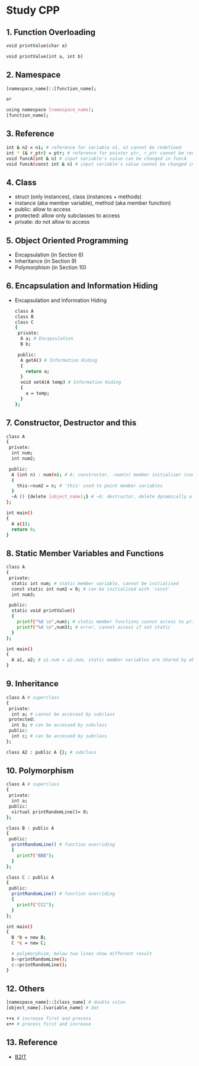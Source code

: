 # Study CPP

## 1. Function Overloading
  ```sh
  void printValue(char a)

  void printValue(int a, int b)
  ```

## 2. Namespace
  ```sh
  [namespace_name]::[function_name];

  or

  using namespace [namespace_name];
  [function_name];
  ```

## 3. Reference
  ```sh
  int & n2 = n1; # reference for variable n1, n2 cannot be redefined
  int * (& r_ptr) = ptr; # reference for pointer ptr, r_ptr cannot be redefined
  void funcA(int & n) # input variable's value can be changed in funcA
  void funcA(const int & n) # input variable's value cannot be changed in funcA
  ```

## 4. Class
- struct (only instances), class (instances + methods)
- instance (aka member variable), method (aka member function)
- public: allow to access
- protected: allow only subclasses to access
- private: do not allow to access

## 5. Object Oriented Programming
- Encapsulation (in Section 6)
- Inheritance (in Section 9)
- Polymorphism (in Section 10)

## 6. Encapsulation and Information Hiding
- Encapsulation and Information Hiding
  ```sh
  class A
  class B
  class C
  {
   private:
    A a; # Encapsulation
    B b;

   public:
    A getA() # Information Hiding
    {
      return a;
    }
    void setA(A temp) # Information Hiding
    {
      a = temp;
    }
  };
  ```

## 7. Constructor, Destructor and this
  ```sh
  class A
  {
   private:
    int num;
    int num2;

   public:
    A (int n) : num(n); # A: constructor, :num(n) member initialiser (const can also be initialised)
    {
      this->num2 = n; # 'this' used to point member variables
    }
    ~A () {delete [object_name];} # ~A: destructor, delete dynamically allocated memory
  };

  int main()
  {
    A a(1);
    return 0;
  }
  ```

## 8. Static Member Variables and Functions
  ```sh
  class A
  {
   private:
    static int num; # static member variable, cannot be initialised
    const static int num2 = 0; # can be initialised with 'const'
    int num3;

   public:
    static void printValue()
    {
      printf("%d \n",num); # static member functions cannot access to private static member variables
      printf("%d \n",num3); # error, cannot access if not static
    }
  };

  int main()
  {
    A a1, a2; # a1.num = a2.num, static member variables are shared by objects
  }
  ```

## 9. Inheritance
  ```sh
  class A # superclass
  {
   private:
    int a; # cannot be accessed by subclass
   protected:
    int b; # can be accessed by subclass
   public:
    int c; # can be accessed by subclass
  };

  class A2 : public A {}; # subclass
  ```

## 10. Polymorphism
  ```sh
  class A # superclass
  {
   private:
    int a;
   public:
    virtual printRandomLine()= 0;
  };

  class B : public A
  {
   public:
    printRandomLine() # function overriding
    {
      printf("BBB");
    }
  };

  class C : public A
  {
   public:
    printRandomLine() # function overriding
    {
      printf("CCC");
    }
  };

  int main()
  {
    B *b = new B;
    C *c = new C;

    # polymorphism, below two lines show different result
    b->printRandomLine();
    c->printRandomLine();
  }
  ```

## 12. Others
  ```sh
  [namespace_name]::[class_name] # double colon
  [object_name].[variable_name] # dot

  ++x # increase first and process
  x++ # process first and increase
  ```

## 13. Reference
- [B2IT](https://b2it.tistory.com/category/Computer%20Science/C%2B%2B)
